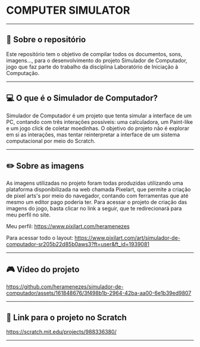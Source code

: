 # COMPUTER SIMULATOR
---

## 📑 Sobre o repositório

Este repositório tem o objetivo de compilar todos os documentos, sons, imagens..., para o desenvolvimento do projeto Simulador de Computador, jogo que faz parte do trabalho da disciplina Laboratório de Iniciação à Computação.

---

## 💻 O que é o Simulador de Computador?

Simulador de Computador é um projeto que tenta simular a interface de um PC, contando com três interações possíveis: uma calculadora, um Paint-like e um jogo click de coletar moedinhas. O objetivo do projeto não é explorar em si as interações, mas tentar reinterpretar a interface de um sistema computacional por meio do Scratch.

---

## ✏️ Sobre as imagens

As imagens utilizadas no projeto foram todas produzidas utilizando uma plataforma disponibilizada na web chamada Pixelart, que permite a criação de pixel arts's por meio do navegador, contando com ferramentas que até mesmo um editor pago poderia ter. Para acessar o projeto de criação das imagens do jogo, basta clicar no link a seguir, que te redirecionará para meu perfil no site.

Meu perfil: https://www.pixilart.com/heramenezes

Para acessar todo o layout: https://www.pixilart.com/art/simulador-de-computador-sr205b22d85b0aws3?ft=user&ft_id=1939081 

---

## 🎮 Vídeo do projeto

https://github.com/heramenezes/simulador-de-computador/assets/161848676/3f498b1b-2964-42ba-aa00-6e1b39ed9807

---

## 🔗 Link para o projeto no Scratch

https://scratch.mit.edu/projects/988336380/

---
